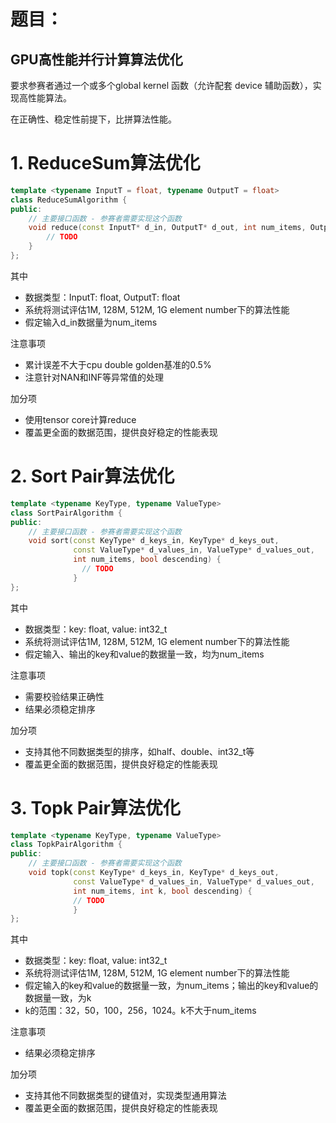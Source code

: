 # 题目：
## GPU高性能并行计算算法优化

要求参赛者通过一个或多个global kernel 函数（允许配套 device 辅助函数），实现高性能算法。

在正确性、稳定性前提下，比拼算法性能。


# 1. ReduceSum算法优化
```cpp
template <typename InputT = float, typename OutputT = float>
class ReduceSumAlgorithm {
public:
    // 主要接口函数 - 参赛者需要实现这个函数
    void reduce(const InputT* d_in, OutputT* d_out, int num_items, OutputT init_value) {
        // TODO
    }
};
```
其中

* 数据类型：InputT: float,  OutputT: float
* 系统将测试评估1M, 128M, 512M, 1G element number下的算法性能
* 假定输入d\_in数据量为num\_items


注意事项

* 累计误差不大于cpu double golden基准的0.5%
* 注意针对NAN和INF等异常值的处理



加分项

* 使用tensor core计算reduce
* 覆盖更全面的数据范围，提供良好稳定的性能表现


# 2. Sort Pair算法优化
```cpp
template <typename KeyType, typename ValueType>
class SortPairAlgorithm {
public:
    // 主要接口函数 - 参赛者需要实现这个函数
    void sort(const KeyType* d_keys_in, KeyType* d_keys_out,
              const ValueType* d_values_in, ValueType* d_values_out,
              int num_items, bool descending) {
                // TODO
              }
};
```
其中

* 数据类型：key: float, value: int32\_t
* 系统将测试评估1M, 128M, 512M, 1G element number下的算法性能
* 假定输入、输出的key和value的数据量一致，均为num\_items


注意事项

* 需要校验结果正确性
* 结果必须稳定排序


加分项

* 支持其他不同数据类型的排序，如half、double、int32_t等
* 覆盖更全面的数据范围，提供良好稳定的性能表现



# 3. Topk Pair算法优化
```cpp
template <typename KeyType, typename ValueType>
class TopkPairAlgorithm {
public:
    // 主要接口函数 - 参赛者需要实现这个函数
    void topk(const KeyType* d_keys_in, KeyType* d_keys_out,
              const ValueType* d_values_in, ValueType* d_values_out,
              int num_items, int k, bool descending) {
              // TODO
              }
};
```
其中

* 数据类型：key: float, value: int32\_t
* 系统将测试评估1M, 128M, 512M, 1G element number下的算法性能
* 假定输入的key和value的数据量一致，为num\_items；输出的key和value的数据量一致，为k
* k的范围：32，50，100，256，1024。k不大于num\_items


注意事项

* 结果必须稳定排序

加分项

* 支持其他不同数据类型的键值对，实现类型通用算法
* 覆盖更全面的数据范围，提供良好稳定的性能表现
